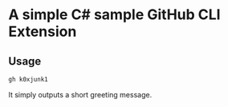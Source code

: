 # A simple C# sample GitHub CLI Extension

## Usage
```bash
gh k0xjunk1
```
It simply outputs a short greeting message.

